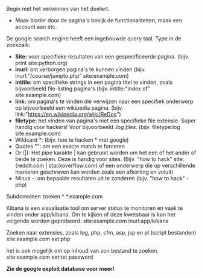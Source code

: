 Begin met het verkennen van het doelwit. 
- Maak blader door de pagina's bekijk de functionaliteiten, maak een account aan etc.

De google search engine heeft een ingebouwde query taal. Type in de zoekbalk:
- **Site:** voor specifieke resultaten van een gespecificeerde pagina. (bijv. print site:python.org)
- **inurl:** om verborgen pagina's te kunnen vinden (bijv. inurl:"/course/jumpto.php" site:example.com)
- **intitle:** om specifieke strings in een pagina titel te vinden, zoals bijvoorbeeld file-listing pagina's (bijv. intitle:"index of" site:example.com)
- **link:** om pagina's te vinden die verwijzen naar een specifiek onderwerp op bijvoorbeeld een wikipedia pagina. (bijv. link:"https://en.wikipedia.org/wiki/ReDos")
- **filetype:** het vinden van pagina's met een specifieke file extensie. Super handig voor hackers! Voor bijvoorbeeld *.log files*. (bijv. filetype:log site:example.com)
- Wildcard *: (bijv. hoe te hacken * met google) 
- Quotes "": om een exacte match te forceren
- Or (|): Het pipe karakte | kan gebruikt worden om het een of het ander of beide  te zoeken. Deze is handig voor sites. (Bijv. "how to hack" site:(reddit.com | stackoverflow.com) of een onderwerp die op verschillende manieren geschreven kan worden zoals een afkorting en voluit)
- Minus -: om bepaalde resultaten uit te zonderen (bijv. "how to hack" -php)

Subdomeinen  zoeken
	* *.example.com

Kibana is een visualisatie tool om server status te monitoren en vaak te vinden onder app/kibana. Om te kijken of deze kwetsbaar is kan het volgende worden geprobeerd.
	site:example.com inurl:app/kibana

Zoeken naar extensies, zoals log, php, cfm, asp, jsp en pl (script bestanden)
	site:example.com ext:php

het is ook mogelijk om op inhoud van zon bestand te zoeken.
	site:example.com ext:txt password

**Zie de google exploit database voor meer!**
	
